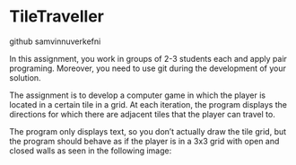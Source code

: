 # TileTraveller
github samvinnuverkefni

In this assignment, you work in groups of 2-3 students each and apply pair programing. Moreover, you need to use git during the development of your solution.

The assignment is to develop a computer game in which the player is located in a certain tile in a grid.  At each iteration, the program displays the directions for which there are adjacent tiles that the player can travel to.  

The program only displays text, so you don’t actually draw the tile grid, but the program should behave as if the player is in a 3x3 grid with open and closed walls as seen in the following image: <Insert picture here>